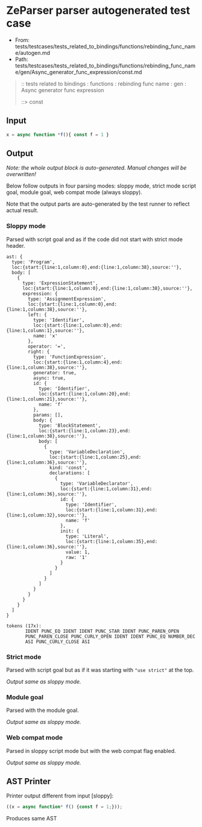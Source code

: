 # ZeParser parser autogenerated test case

- From: tests/testcases/tests_related_to_bindings/functions/rebinding_func_name/autogen.md
- Path: tests/testcases/tests_related_to_bindings/functions/rebinding_func_name/gen/Async_generator_func_expression/const.md

> :: tests related to bindings : functions : rebinding func name : gen : Async generator func expression
>
> ::> const

## Input


`````js
x = async function *f(){ const f = 1 }
`````

## Output

_Note: the whole output block is auto-generated. Manual changes will be overwritten!_

Below follow outputs in four parsing modes: sloppy mode, strict mode script goal, module goal, web compat mode (always sloppy).

Note that the output parts are auto-generated by the test runner to reflect actual result.

### Sloppy mode

Parsed with script goal and as if the code did not start with strict mode header.

`````
ast: {
  type: 'Program',
  loc:{start:{line:1,column:0},end:{line:1,column:38},source:''},
  body: [
    {
      type: 'ExpressionStatement',
      loc:{start:{line:1,column:0},end:{line:1,column:38},source:''},
      expression: {
        type: 'AssignmentExpression',
        loc:{start:{line:1,column:0},end:{line:1,column:38},source:''},
        left: {
          type: 'Identifier',
          loc:{start:{line:1,column:0},end:{line:1,column:1},source:''},
          name: 'x'
        },
        operator: '=',
        right: {
          type: 'FunctionExpression',
          loc:{start:{line:1,column:4},end:{line:1,column:38},source:''},
          generator: true,
          async: true,
          id: {
            type: 'Identifier',
            loc:{start:{line:1,column:20},end:{line:1,column:21},source:''},
            name: 'f'
          },
          params: [],
          body: {
            type: 'BlockStatement',
            loc:{start:{line:1,column:23},end:{line:1,column:38},source:''},
            body: [
              {
                type: 'VariableDeclaration',
                loc:{start:{line:1,column:25},end:{line:1,column:36},source:''},
                kind: 'const',
                declarations: [
                  {
                    type: 'VariableDeclarator',
                    loc:{start:{line:1,column:31},end:{line:1,column:36},source:''},
                    id: {
                      type: 'Identifier',
                      loc:{start:{line:1,column:31},end:{line:1,column:32},source:''},
                      name: 'f'
                    },
                    init: {
                      type: 'Literal',
                      loc:{start:{line:1,column:35},end:{line:1,column:36},source:''},
                      value: 1,
                      raw: '1'
                    }
                  }
                ]
              }
            ]
          }
        }
      }
    }
  ]
}

tokens (17x):
       IDENT PUNC_EQ IDENT IDENT PUNC_STAR IDENT PUNC_PAREN_OPEN
       PUNC_PAREN_CLOSE PUNC_CURLY_OPEN IDENT IDENT PUNC_EQ NUMBER_DEC
       ASI PUNC_CURLY_CLOSE ASI
`````

### Strict mode

Parsed with script goal but as if it was starting with `"use strict"` at the top.

_Output same as sloppy mode._

### Module goal

Parsed with the module goal.

_Output same as sloppy mode._

### Web compat mode

Parsed in sloppy script mode but with the web compat flag enabled.

_Output same as sloppy mode._

## AST Printer

Printer output different from input [sloppy]:

````js
((x = async function* f() {const f = 1;}));
````

Produces same AST
